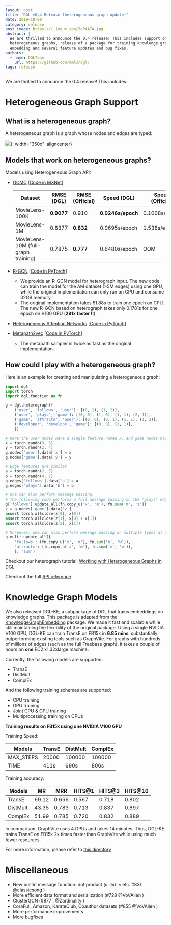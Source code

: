 ```yaml
---
layout: post
title: "DGL v0.4 Release (heterogeneous graph update)"
date: 2019-10-08
category: release
post_image: https://i.imgur.com/ZoP4A7A.jpg
abstract: |
  We are thrilled to announce the 0.4 release! This includes support of
  heterogeneous graphs, release of a package for training knowledge graph
  embedding and several feature updates and bug fixes.
authors:
  - name: DGLTeam
    url: https://github.com/dmlc/dgl/
tags: release
---
```


We are thrilled to announce the 0.4 release!  This includes:

Heterogeneous Graph Support
===

What is a heterogeneous graph?
---

A heterogeneous graph is a graph whose nodes and edges are typed:

![](https://user-images.githubusercontent.com/2978100/66382127-3196d400-e9ed-11e9-94f8-ee89ba530a13.png){: width="350x" .aligncenter}

Models that work on heterogeneous graphs?
---

Models using Heterogeneous Graph API:
* [GCMC](https://arxiv.org/abs/1706.02263) [[Code in MXNet](https://github.com/dmlc/dgl/tree/master/examples/mxnet/gcmc)]

  | Dataset | RMSE (DGL) | RMSE (Official) | Speed (DGL) | Speed (Official) | Speed Comparison |
  |---------|---------|---------|--------------|---------|-------------|
  | MovieLens-100K | **0.9077** | 0.910 | **0.0246s/epoch** | 0.1008s/epoch | 5x |
  | MovieLens-1M | 0.8377 | **0.832** | 0.0695s/epoch | 1.538s/epoch | 22x |
  | MovieLens-10M (full-graph training) | 0.7875 | **0.777** | 0.6480s/epoch | OOM | - |

* [R-GCN](https://arxiv.org/abs/1703.06103) [[Code in PyTorch](https://github.com/dmlc/dgl/tree/master/examples/pytorch/rgcn-hetero)]
  * We provide an R-GCN model for heterograph input. The new code can train the model for the AM dataset (>5M edges) using one GPU, while the original implementation can only run on CPU and consume 32GB memory.
  * The original implementation takes 51.88s to train one epoch on CPU. The new R-GCN based on heterograph takes only 0.1781s for one epoch on V100 GPU (**291x faster !!**).
* [Heterogeneous Attention Networks](https://arxiv.org/abs/1903.07293) [[Code in PyTorch](https://github.com/dmlc/dgl/tree/master/examples/pytorch/han)]
* [Metapath2vec](https://dl.acm.org/citation.cfm?id=3098036) [[Code in PyTorch](https://github.com/dmlc/dgl/tree/master/examples/pytorch/metapath2vec)]
  * The metapath sampler is twice as fast as the original implementation.

How could I play with a heterogeneous graph?
---

Here is an example for creating and manipulating a heterogeneous graph:

```python
import dgl
import torch
import dgl.function as fn

g = dgl.heterograph({
    ('user', 'follows', 'user'): [(0, 1), (1, 2)],
    ('user', 'plays', 'game'): [(0, 0), (1, 0), (1, 1), (2, 1)],
    ('game', 'attracts', 'user'): [(0, 0), (0, 1), (1, 1), (1, 2)],
    ('developer', 'develops', 'game'): [(0, 0), (1, 1)],
    })

# Here the user nodes have a single feature named x, and game nodes have a single feature named y
x = torch.randn(3, 5)
y = torch.randn(2, 4)
g.nodes['user'].data['x'] = x
g.nodes['game'].data['y'] = y

# Edge features are similar
a = torch.randn(2, 5)
b = torch.randn(4, 7)
g.edges['follows'].data['a'] = a
g.edges['plays'].data['b'] = b

# One can also perform message passing.
# The following code performs a full message passing on the "plays" edges.
g['follows'].update_all(fn.copy_u('x', 'm'), fn.sum('m', 'z'))
z = g.nodes['game'].data['z']
assert torch.allclose(z[0], x[0])
assert torch.allclose(z[1], x[0] + x[1])
assert torch.allclose(z[2], x[1])

# Moreover, one can also perform message passing on multiple types at the same time, aggregating the results
g.multi_update_all({
    'follows': (fn.copy_u('x', 'm'), fn.sum('m', 'w')),
    'attracts': (fn.copy_u('a', 'm'), fn.sum('m', 'w')),
    }, 'sum')
```

Checkout our heterograph tutorial: [Working with Heterogeneous Graphs in DGL](https://docs.dgl.ai/tutorials/hetero/1_basics.html)

Checkout the full [API reference](https://docs.dgl.ai/api/python/heterograph.html).

Knowledge Graph Models
===

We also released DGL-KE, a subpackage of DGL that trains embeddings on knowledge graphs. This package is adapted from the [KnowledgeGraphEmbedding](https://github.com/DeepGraphLearning/KnowledgeGraphEmbedding) package. We made it fast and scalable while still maintaining the flexibility of the original package. Using a single NVIDIA V100 GPU, DGL-KE can train TransE on FB15k in **6.85 mins**, substantially outperforming existing tools such as GraphVite.  For graphs with hundreds of millions of edges (such as the full Freebase graph), it takes a couple of hours on **one** EC2 x1.32xlarge machine.

Currently, the following models are supported:

* TransE
* DistMult
* ComplEx

And the following training schemas are supported:

* CPU training
* GPU training
* Joint CPU & GPU training
* Multiprocessing training on CPUs

**Training results on FB15k using one NVIDIA V100 GPU**

Training Speed:

|  Models | TransE | DistMult | ComplEx |
|---------|--------|----------|---------|
|MAX_STEPS| 20000  | 100000   | 100000  |
|TIME     | 411s   | 690s     | 806s    |

Training accuracy:

|  Models  |  MR   |  MRR  | HITS@1 | HITS@3 | HITS@10 |
|----------|-------|-------|--------|--------|---------|
| TransE   | 69.12 | 0.656 | 0.567  | 0.718  | 0.802   |
| DistMult | 43.35 | 0.783 | 0.713  | 0.837  | 0.897   |
| ComplEx  | 51.99 | 0.785 | 0.720  | 0.832  | 0.889   |

In comparison, GraphVite uses 4 GPUs and takes 14 minutes. Thus, DGL-KE trains TransE on FB15k 2x times faster than GraphVite while using much fewer resources.

For more information, please refer to [this directory](https://github.com/dmlc/dgl/tree/master/apps/kg)

Miscellaneous
===

* New builtin message function: dot product (`u_dot_v` etc. #831 @classicsong )
* More efficient data format and serialization (#728 @VoVAllen )
* ClusterGCN (#877 , @Zardinality )
* CoraFull, Amazon, KarateClub, Coauthor datasets (#855 @VoVAllen )
* More performance improvements
* More bugfixes
